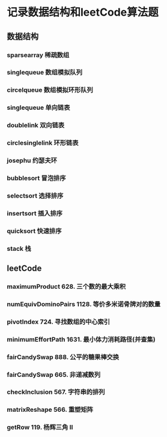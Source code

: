 # 记录数据结构和leetCode算法题

## 数据结构

### sparsearray 稀疏数组

### singlequeue 数组模拟队列

### circelqueue 数组模拟环形队列

### singlequeue 单向链表

### doublelink 双向链表

### circlesinglelink 环形链表

### josephu 约瑟夫环

### bubblesort 冒泡排序

### selectsort 选择排序

### insertsort 插入排序

### quicksort 快速排序

### stack 栈


## leetCode

### maximumProduct 628. 三个数的最大乘积

### numEquivDominoPairs 1128. 等价多米诺骨牌对的数量

### pivotIndex 724. 寻找数组的中心索引

### minimumEffortPath 1631. 最小体力消耗路径(并查集)

### fairCandySwap 888. 公平的糖果棒交换

### fairCandySwap 665. 非递减数列

### checkInclusion 567. 字符串的排列

### matrixReshape 566. 重塑矩阵

### getRow 119. 杨辉三角 II
